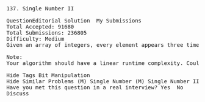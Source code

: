 <pre>
137. Single Number II  

QuestionEditorial Solution  My Submissions
Total Accepted: 91680
Total Submissions: 236805
Difficulty: Medium
Given an array of integers, every element appears three times except for one. Find that single one.

Note:
Your algorithm should have a linear runtime complexity. Could you implement it without using extra memory?

Hide Tags Bit Manipulation
Hide Similar Problems (M) Single Number (M) Single Number III
Have you met this question in a real interview? Yes  No
Discuss
</pre>
